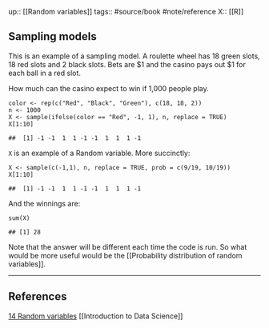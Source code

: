 up:: [[Random variables]]
tags:: #source/book #note/reference
X::  [[R]]

## Sampling models

This is an example of a sampling model. A roulette wheel has 18 green slots, 18 red slots and 2 black slots. Bets are $1 and the casino pays out $1 for each ball in a red slot.

How much can the casino expect to win if 1,000 people play.

```
color <- rep(c("Red", "Black", "Green"), c(18, 18, 2))
n <- 1000
X <- sample(ifelse(color == "Red", -1, 1), n, replace = TRUE)
X[1:10]

##  [1] -1 -1  1  1 -1 -1  1  1  1 -1
```

`X` is an example of a Random variable. More succinctly:

```
X <- sample(c(-1,1), n, replace = TRUE, prob = c(9/19, 10/19))
X[1:10]

##  [1] -1 -1  1  1 -1 -1  1  1  1 -1
```

And the winnings are:

```
sum(X)

## [1] 28
```

Note that the answer will be different each time the code is run. So what would be more useful would be the [[Probability distribution of random variables]]. 


---

## References

[14 Random variables](https://biscotty666.github.io/Data-Science-R-PH125x/docs/Pt14.html#sampling-models)
[[Introduction to Data Science]]


